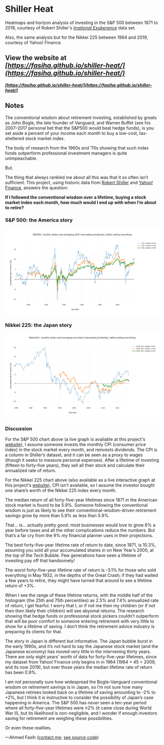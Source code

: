 # Shiller Heat
Heatmaps and horizon analysis of investing in the S&P 500 between 1871 to 2019, courtesy of Robert Shiller's [*Irrational Exuberance*](http://www.econ.yale.edu/~shiller/data.htm) data set.

Also, the same analysis but for the Nikkei 225 between 1964 and 2019, courtesy of Yahoo! Finance.

## View the website at ***[https://fasiha.github.io/shiller-heat/](https://fasiha.github.io/shiller-heat/)***

***[https://fasiha.github.io/shiller-heat/](https://fasiha.github.io/shiller-heat/)***

## Notes

The conventional wisdom about retirement investing, established by greats as John Bogle, the late founder of Vanguard, and Warren Buffet (see his 2007–2017 personal bet that the S&P500 would beat hedge funds), is you set aside a percent of your income each month to buy a low-cost, tax-sheltered stock market index.

The body of research from the 1960s and ’70s showing that such index funds outperform professional investment managers is quite unimpeachable.

But.

The thing that always rankled me about all this was that it so often isn’t sufficient. This project, using historic data from [Robert Shiller](http://www.econ.yale.edu/~shiller/data.htm) and [Yahoo! Finance](https://finance.yahoo.com/quote/%5EN225/history?period1=-157489200&period2=1550293200&interval=1mo&filter=history&frequency=1mo), answers the question:

**If I followed the conventional wisdom over a lifetime, buying a stock market index each month, how much would I end up with when I’m about to retire?**

### S&P 500: the America story

![S&P500: returns of all forty-five year investing lifetimes, since 1871](images/SNP500.png)

### Nikkei 225: the Japan story

![Nikkei 225: returns of all forty-five year investing lifetimes, since 1968](images/N225.png)

### Discussion

For the S&P 500 chart above (a live graph is available at this project's [website](https://fasiha.github.io/shiller-heat/)), I assume someone invests the monthly CPI (consumer price index) in the stock market every month, and reinvests dividends. The CPI is a column in Shiller’s dataset, and it can be seen as a proxy to wages (though it seeks to measure personal expenses). After a lifetime of investing (fifteen to forty-five years), they sell all their stock and calculate their annualized rate of return.

For the Nikkei 225 chart above (also available as a live interactive graph at this project's [website](https://fasiha.github.io/shiller-heat/)), CPI isn’t available, so I assume the investor bought one share’s worth of the Nikkei 225 index every month.

The median return of all forty-five-year lifetimes since 1871 in the American stock market is found to be 5.9%. Someone following the conventional wisdom is just as likely to see their conventional-wisdom-driven retirement savings grow by more than 5.9% as less than 5.9%.

That… is… actually pretty good: most businesses would love to grow 6% a year before taxes and all the other complications reduce the numbers. But that’s a far cry from the 9% my financial planner uses in their projections.

The best forty-five-year lifetime rate of return to date, since 1871, is 10.3%, assuming you sold all your accumulated shares in on New Year’s 2000, at the top of the Tech Bubble. Few generations have seen a lifetime of investing pay off that handsomely!

The *worst* forty-five-year lifetime rate of return is -3.1% for those who sold everything in May 1932, in the depths of the Great Crash; if they had waited a few years to retire, they might have turned that around to see a lifetime return of +3%.

When I see the range of these lifetime returns, with the middle half of the histogram (the 25th and 75th percentiles) as 2.5% and 7.4% annualized rate of return, I get fearful. I worry that I, or if not me then my children (or if not then then likely their children) will see abysmal returns. The research showing that hedge funds or professional stock pickers couldn’t outperform that will be poor comfort to someone entering retirement with very little to show for a lifetime of saving. I don’t think the retirement advice industry is preparing its clients for that.

The story in Japan is different but informative. The Japan bubble burst in the early 1990s, and it’s not hard to say the Japanese stock market (and the Japanese economy) has moved very little in the intervening thirty years. There are only eight years’ worth of data for forty-five-year lifetimes, since my dataset from Yahoo! Finance only begins in in 1964 (1964 + 45 = 2009, and its now 2019), but over those years the median lifetime rate of return has been 0.9%.

I am not personally sure how widespread the Bogle–Vanguard conventional wisdom on retirement savings is in Japan, so I’m not sure how many Japanese retirees looked back on a lifetime of saving amounting to -2% to +2%, but I think it is instructive to consider the possibility of Japan’s case happening in America. The S&P 500 has *never* seen a ten-year period where all forty-five-year lifetimes were ≤2% (it came close during World War II), but its likelihood is non-negligible, and I wonder if enough investors saving for retirement are weighing these possibilities.

Or even these realities.

—Ahmed Fasih ([contact me](https://fasiha.github.io/#contact); [see source code](https://github.com/fasiha/shiller-heat))